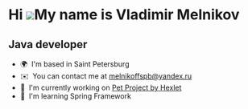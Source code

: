 Hi ![](https://user-images.githubusercontent.com/18350557/176309783-0785949b-9127-417c-8b55-ab5a4333674e.gif)My name is Vladimir Melnikov
=========================================================================================================================================

Java developer
--------------

* 🌍  I'm based in Saint Petersburg
* ✉️  You can contact me at [melnikoffspb@yandex.ru](mailto:melnikoffspb@yandex.ru)
* 🚀  I'm currently working on [Pet Project by Hexlet](http://github.com/melnikowww/java-project-72)
* 🧠  I'm learning Spring Framework
